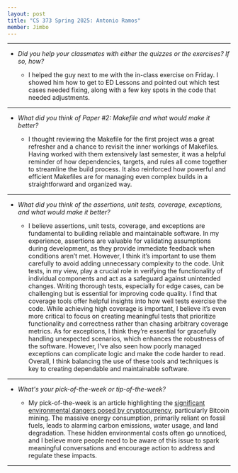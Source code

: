 ```yaml
---
layout: post
title: "CS 373 Spring 2025: Antonio Ramos"
member: Jimbo
---
```

---
* *Did you help your classmates with either the quizzes or the exercises? If so, how?*

    * I helped the guy next to me with the in-class exercise on Friday. I showed him how to get to ED Lessons and pointed out which test cases needed fixing, along with a few key spots in the code that needed adjustments.

---
* *What did you think of Paper #2: Makefile and what would make it better?*

    * I thought reviewing the Makefile for the first project was a great refresher and a chance to revisit the inner workings of Makefiles. Having worked with them extensively last semester, it was a helpful reminder of how dependencies, targets, and rules all come together to streamline the build process. It also reinforced how powerful and efficient Makefiles are for managing even complex builds in a straightforward and organized way.

---
* *What did you think of the assertions, unit tests, coverage, exceptions, and what would make it better?*

    *  I believe assertions, unit tests, coverage, and exceptions are fundamental to building reliable and maintainable software. In my experience, assertions are valuable for validating assumptions during development, as they provide immediate feedback when conditions aren’t met. However, I think it’s important to use them carefully to avoid adding unnecessary complexity to the code. Unit tests, in my view, play a crucial role in verifying the functionality of individual components and act as a safeguard against unintended changes. Writing thorough tests, especially for edge cases, can be challenging but is essential for improving code quality. I find that coverage tools offer helpful insights into how well tests exercise the code. While achieving high coverage is important, I believe it’s even more critical to focus on creating meaningful tests that prioritize functionality and correctness rather than chasing arbitrary coverage metrics. As for exceptions, I think they’re essential for gracefully handling unexpected scenarios, which enhances the robustness of the software. However, I’ve also seen how poorly managed exceptions can complicate logic and make the code harder to read. Overall, I think balancing the use of these tools and techniques is key to creating dependable and maintainable software.

---
* *What's your pick-of-the-week or tip-of-the-week?*

    * My pick-of-the-week is an article highlighting the [significant environmental dangers posed by cryptocurrency](https://unu.edu/press-release/un-study-reveals-hidden-environmental-impacts-bitcoin-carbon-not-only-harmful-product), particularly Bitcoin mining. The massive energy consumption, primarily reliant on fossil fuels, leads to alarming carbon emissions, water usage, and land degradation. These hidden environmental costs often go unnoticed, and I believe more people need to be aware of this issue to spark meaningful conversations and encourage action to address and regulate these impacts.

---